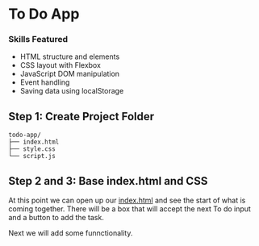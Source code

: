 # To Do App

### Skills Featured
- HTML structure and elements
- CSS layout with Flexbox
- JavaScript DOM manipulation
- Event handling
- Saving data using localStorage

## Step 1: Create Project Folder
```
todo-app/
├── index.html
├── style.css
└── script.js

```

## Step 2 and 3: Base index.html and CSS

At this point we can open up our [index.html](index.html) and see the start of what is coming together. There will be a box that will accept the next To do input and a button to add the task.

Next we will add some funnctionality.